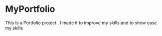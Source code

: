 # MyPortfolio
 This is a Portfolio project , I made it to improve my skills and to show case my skills
